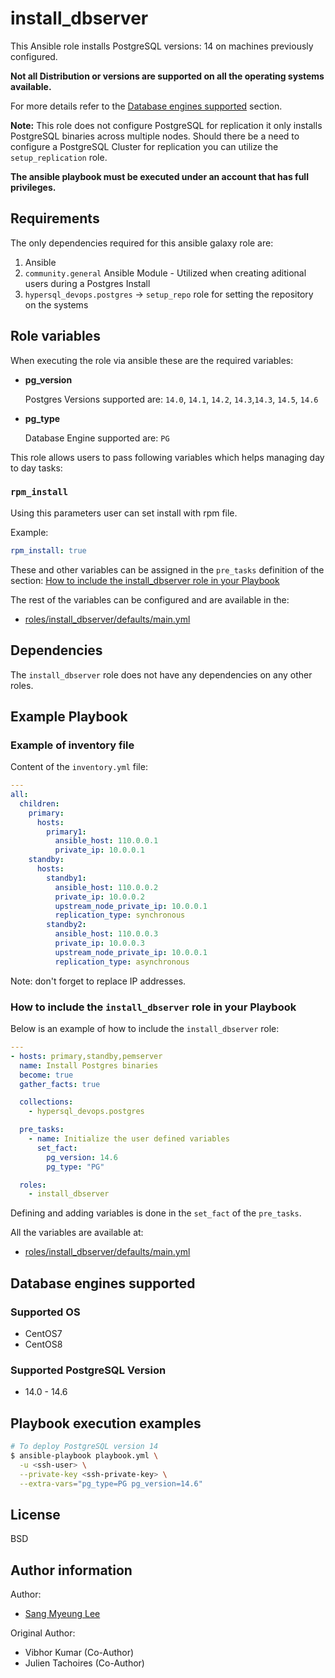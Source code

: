 # install_dbserver

This Ansible role installs PostgreSQL versions: 14 on machines previously configured.

**Not all Distribution or versions are supported on all the operating systems
available.**

For more details refer to the
[Database engines supported](#database-engines-supported) section.

**Note:**
This role does not configure PostgreSQL for replication it only installs PostgreSQL binaries across multiple nodes.
Should there be a need to configure a PostgreSQL Cluster for replication you can utilize the `setup_replication` role.

**The ansible playbook must be executed under an account that has full
privileges.**

## Requirements

The only dependencies required for this ansible galaxy role are:

1. Ansible
2. `community.general` Ansible Module - Utilized when creating aditional
   users during a Postgres Install
3. `hypersql_devops.postgres` -> `setup_repo` role for
   setting the repository on the systems

## Role variables

When executing the role via ansible these are the required variables:

- **pg_version**

  Postgres Versions supported are: `14.0`, `14.1`, `14.2`, `14.3`,`14.3`, `14.5`, `14.6`

- **pg_type**

  Database Engine supported are: `PG`

This role allows users to pass following variables which helps managing day to
day tasks:

### `rpm_install`

Using this parameters user can set install with rpm file.

Example:

```yaml
rpm_install: true
```

These and other variables can be assigned in the `pre_tasks` definition of the
section: [How to include the install_dbserver role in your Playbook](#how-to-include-the-install_dbserver-role-in-your-playbook)

The rest of the variables can be configured and are available in the:

- [roles/install_dbserver/defaults/main.yml](./defaults/main.yml)

## Dependencies

The `install_dbserver` role does not have any dependencies on any other roles.

## Example Playbook

### Example of inventory file

Content of the `inventory.yml` file:

```yaml
---
all:
  children:
    primary:
      hosts:
        primary1:
          ansible_host: 110.0.0.1
          private_ip: 10.0.0.1
    standby:
      hosts:
        standby1:
          ansible_host: 110.0.0.2
          private_ip: 10.0.0.2
          upstream_node_private_ip: 10.0.0.1
          replication_type: synchronous
        standby2:
          ansible_host: 110.0.0.3
          private_ip: 10.0.0.3
          upstream_node_private_ip: 10.0.0.1
          replication_type: asynchronous
```

Note: don't forget to replace IP addresses.

### How to include the `install_dbserver` role in your Playbook

Below is an example of how to include the `install_dbserver` role:

```yaml
---
- hosts: primary,standby,pemserver
  name: Install Postgres binaries
  become: true
  gather_facts: true

  collections:
    - hypersql_devops.postgres

  pre_tasks:
    - name: Initialize the user defined variables
      set_fact:
        pg_version: 14.6
        pg_type: "PG"

  roles:
    - install_dbserver
```

Defining and adding variables is done in the `set_fact` of the `pre_tasks`.

All the variables are available at:

- [roles/install_dbserver/defaults/main.yml](./defaults/main.yml)

## Database engines supported
### Supported OS
- CentOS7
- CentOS8

### Supported PostgreSQL Version
- 14.0 - 14.6

## Playbook execution examples

```bash
# To deploy PostgreSQL version 14
$ ansible-playbook playbook.yml \
  -u <ssh-user> \
  --private-key <ssh-private-key> \
  --extra-vars="pg_type=PG pg_version=14.6"
```

## License

BSD

## Author information

Author:

- [Sang Myeung Lee](https://github.com/sungmu1)

Original Author:

- Vibhor Kumar (Co-Author)
- Julien Tachoires (Co-Author)
